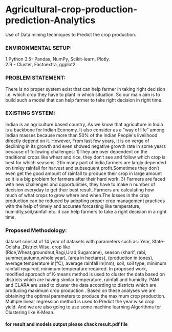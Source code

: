 # Agricultural-crop-production-prediction-Analytics
Use of Data mining techniques to Predict the crop production.




<h3>ENVIRONMENTAL SETUP:</h3>


  1.Python 3.5-
       Pandas,
       NumPy,
       Scikit-learn, 
       Plotly.     
  2.R -
       Cluster,
       Factoextra,
       ggplot2.
       
<h3>PROBLEM STATEMENT:</h3>
There is no proper system exist that can help farmer in taking right decision i.e. which 
crop they have to plant in which situation. So our main aim is to build such a model that can help 
farmer to take right decision in right time.
<h3>EXISTING SYSTEM:</h3>
  Indian is an agriculture based country,.As we know that agriculture in India is a backbone 
for Indian Economy. It also consider as a "way of life" among Indian masses because more than 
50% of the Indian People's livelihood directly depend on it. However, From last few years, It is 
on verge of declining in its growth and even showed negative growth rate in some years because 
of following challenges:
1)They are over dependent on the traditional crops like wheat and rice, they don‘t see and follow 
which crop is best for which seasons.
2)In many part of india,farmers are largly depended on timley rainfall for harvest and subsequent 
profit.Sometimes they don‘t even get the good amount of rainfall to produce their crop in large 
amount so it is a big problem for farmers after their hard work.
3) Farmers are faced with new challenges and opportunities, they have to make n number of 
decision everyday to get their best result. Farmers are calculating how much of what crops to 
grow where and when.The losses in the crop production can be reduced by adopting proper crop 
management practices with the help of timely and accurate forcasting like temperature, 
humidity,soil,rainfall etc. it can help farmers to take a right decision in a right time.

<h3>Proposed Methodology:</h3>
 dataset consist of 14 year of datasets with parameters such as: Year, State-Odisha 
,District Wise, crop like (Rice,Wheat,groundnut,Ragi,Urad,Sugarcane), season (kharif, rabi, 
summer,autumn,whole year), (area in hectares), (production in tones), average temperature 
in(°C), average rainfall in(mm), soil, soil type, minimum rainfall required, minimum temperature 
required. In proposed work, modified approach of K-means method is used to cluster the data 
based on districts which are having similar temperature, rainfall and humidity. PAM and 
CLARA are used to cluster the data according to districts which are producing maximum crop 
production . Based on these analyses we are obtaining the optimal parameters to produce the maximum crop production. Multiple linear regression method is used to Predict the year wise 
crop yield. And we are also going to use some machine learning Algorithms for Clustering like 
K-Mean.



<h4>for result and models output please chack result.pdf file</h4>
